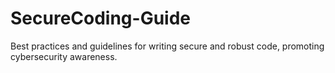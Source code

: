 # SecureCoding-Guide
Best practices and guidelines for writing secure and robust code, promoting cybersecurity awareness.
